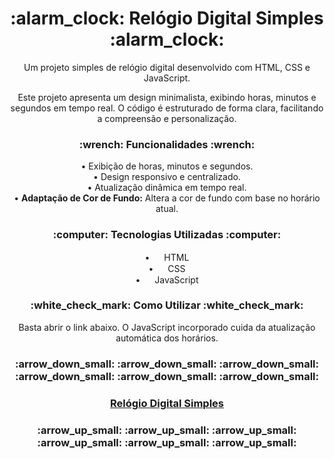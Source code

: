 <h1 align="center"> :alarm_clock: Relógio Digital Simples :alarm_clock: </h1> 

<p align="center">Um projeto simples de relógio digital desenvolvido com HTML, CSS e JavaScript.</p>

<p align="center">Este projeto apresenta um design minimalista, exibindo horas, minutos e segundos em tempo real. O código é estruturado de forma clara, facilitando a compreensão e personalização.</p>

<h3 align="center"> :wrench: Funcionalidades :wrench: </h3>

<p align="center">
  • Exibição de horas, minutos e segundos.<br>
  • Design responsivo e centralizado.<br>
  • Atualização dinâmica em tempo real.<br>
  • <strong>Adaptação de Cor de Fundo:</strong> Altera a cor de fundo com base no horário atual.
</p>

<h3 align="center"> :computer: Tecnologias Utilizadas :computer: </h3>

<p align="center">
  • <img src="https://cdn.jsdelivr.net/gh/devicons/devicon/icons/html5/html5-original.svg" width="15" height="15"/> HTML<br>
  • <img src="https://cdn.jsdelivr.net/gh/devicons/devicon/icons/css3/css3-original.svg" width="15" heigth="15"/> CSS<br>
  • <img src="https://cdn.jsdelivr.net/gh/devicons/devicon/icons/javascript/javascript-original.svg" width="15" heigth="15"/> JavaScript
</p>

<h3 align="center"> :white_check_mark: Como Utilizar :white_check_mark: </h3>

<p align="center">Basta abrir o link abaixo. O JavaScript incorporado cuida da atualização automática dos horários.</p>

<h3 align="center"> :arrow_down_small: :arrow_down_small: :arrow_down_small: :arrow_down_small: :arrow_down_small: :arrow_down_small: </h3>

<h3 align="center"><a href="https://diogo-md.github.io/projeto-Relogio-Digital/" target="_blank">Relógio Digital Simples</a></h3>

<h3 align="center"> :arrow_up_small: :arrow_up_small: :arrow_up_small: :arrow_up_small: :arrow_up_small: :arrow_up_small: </h3>
